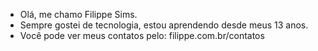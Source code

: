 - Olá, me chamo Filippe Sims.
- Sempre gostei de tecnologia, estou aprendendo desde meus 13 anos.
- Você pode ver meus contatos pelo: filippe.com.br/contatos
